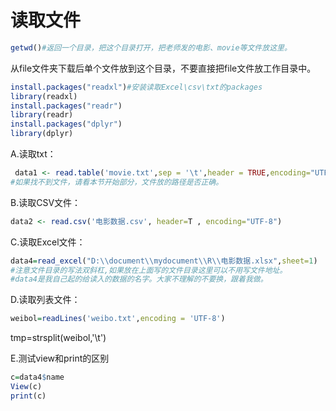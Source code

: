# 读取文件 

```r
getwd()#返回一个目录，把这个目录打开，把老师发的电影、movie等文件放这里。   
```
从file文件夹下载后单个文件放到这个目录，不要直接把file文件放工作目录中。

```r
install.packages("readxl")#安装读取Excel\csv\txt的packages
library(readxl)
install.packages("readr")
library(readr)
install.packages("dplyr")
library(dplyr)
```

A.读取txt：   
```r
 data1 <- read.table('movie.txt',sep = '\t',header = TRUE,encoding="UTF-8")
#如果找不到文件，请看本节开始部分，文件放的路径是否正确。
```   
B.读取CSV文件：   
```r
data2 <- read.csv('电影数据.csv', header=T , encoding="UTF-8")
```   

C.读取Excel文件：   
```r
data4=read_excel("D:\\document\\mydocument\\R\\电影数据.xlsx",sheet=1)   
#注意文件目录的写法双斜杠,如果放在上面写的文件目录这里可以不用写文件地址。   
#data4是我自己起的给读入的数据的名字。大家不理解的不要换，跟着我做。
```
D.读取列表文件：   
```r
weibol=readLines('weibo.txt',encoding = 'UTF-8')
```
tmp=strsplit(weibol,'\t')



E.测试view和print的区别   
```r
c=data4$name
View(c)
print(c)
```
